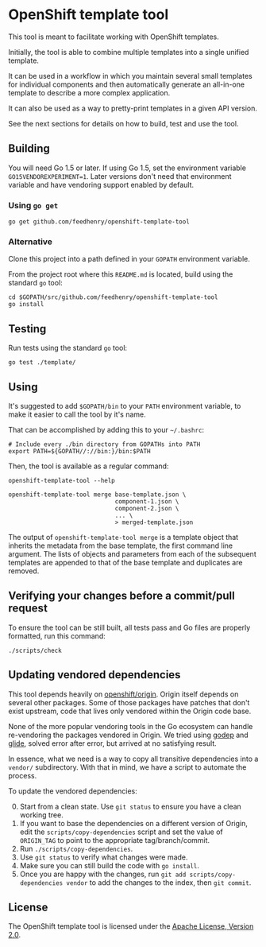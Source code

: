 # OpenShift template tool

This tool is meant to facilitate working with OpenShift templates.

Initially, the tool is able to combine multiple templates into a single unified
template.

It can be used in a workflow in which you maintain several small templates for
individual components and then automatically generate an all-in-one template to
describe a more complex application.

It can also be used as a way to pretty-print templates in a given API version.

See the next sections for details on how to build, test and use the tool.

## Building

You will need Go 1.5 or later. If using Go 1.5, set the environment variable
`GO15VENDOREXPERIMENT=1`. Later versions don't need that environment variable
and have vendoring support enabled by default.

### Using `go get`

```
go get github.com/feedhenry/openshift-template-tool
```

### Alternative

Clone this project into a path defined in your `GOPATH` environment variable.

From the project root where this `README.md` is located, build using the
standard `go` tool:

```
cd $GOPATH/src/github.com/feedhenry/openshift-template-tool
go install
```

## Testing

Run tests using the standard `go` tool:

```
go test ./template/
```

## Using

It's suggested to add `$GOPATH/bin` to your `PATH` environment variable, to make
it easier to call the tool by it's name.

That can be accomplished by adding this to your `~/.bashrc`:

```
# Include every ./bin directory from GOPATHs into PATH
export PATH=${GOPATH//://bin:}/bin:$PATH
```

Then, the tool is available as a regular command:

```
openshift-template-tool --help

openshift-template-tool merge base-template.json \
                              component-1.json \
                              component-2.json \
                              ... \
                              > merged-template.json
```

The output of `openshift-template-tool merge` is a template object that inherits
the metadata from the base template, the first command line argument. The lists
of objects and parameters from each of the subsequent templates are appended to
that of the base template and duplicates are removed.

## Verifying your changes before a commit/pull request

To ensure the tool can be still built, all tests pass and Go files are properly
formatted, run this command:

```
./scripts/check
```

## Updating vendored dependencies

This tool depends heavily on
[openshift/origin](https://github.com/openshift/origin). Origin itself depends
on several other packages. Some of those packages have patches that don't exist
upstream, code that lives only vendored within the Origin code base.

None of the more popular vendoring tools in the Go ecosystem can handle
re-vendoring the packages vendored in Origin. We tried using
[godep](https://github.com/tools/godep) and
[glide](https://github.com/Masterminds/glide), solved error after error, but
arrived at no satisfying result.

In essence, what we need is a way to copy all transitive dependencies into a
`vendor/` subdirectory. With that in mind, we have a script to automate the
process.

To update the vendored dependencies:

0. Start from a clean state. Use `git status` to ensure you have a clean
   working tree.
1. If you want to base the dependencies on a different version of Origin, edit
   the `scripts/copy-dependencies` script and set the value of `ORIGIN_TAG` to
   point to the appropriate tag/branch/commit.
2. Run `./scripts/copy-dependencies`.
3. Use `git status` to verify what changes were made.
4. Make sure you can still build the code with `go install`.
5. Once you are happy with the changes, run `git add scripts/copy-dependencies
   vendor` to add the changes to the index, then `git commit`.

## License

The OpenShift template tool is licensed under the [Apache License, Version 2.0](http://www.apache.org/licenses/).
